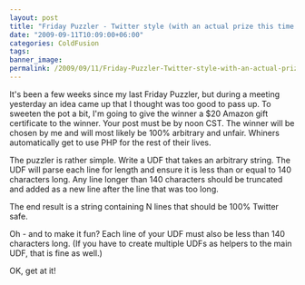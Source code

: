 ```yaml
---
layout: post
title: "Friday Puzzler - Twitter style (with an actual prize this time!)"
date: "2009-09-11T10:09:00+06:00"
categories: ColdFusion 
tags: 
banner_image: 
permalink: /2009/09/11/Friday-Puzzler-Twitter-style-with-an-actual-prize-this-time
---
```


It's been a few weeks since my last Friday Puzzler, but during a meeting yesterday an idea came up that I thought was too good to pass up. To sweeten the pot a bit, I'm going to give the winner a $20 Amazon gift certificate to the winner. Your post must be by noon CST. The winner will be chosen by me and will most likely be 100% arbitrary and unfair. Whiners automatically get to use PHP for the rest of their lives. 

The puzzler is rather simple. Write a UDF that takes an arbitrary string. The UDF will parse each line for length and ensure it is less than or equal to 140 characters long. Any line longer than 140 characters should be truncated and added as a new line after the line that was too long. 

The end result is a string containing N lines that should be 100% Twitter safe.

Oh - and to make it fun? Each line of your UDF must also be less than 140 characters long. (If you have to create multiple UDFs as helpers to the main UDF, that is fine as well.)

OK, get at it!